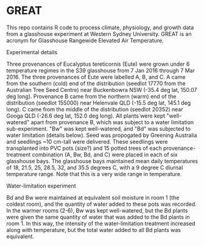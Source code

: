 # GREAT
This repo contains R code to process climate, physiology, and growth data from a glasshouse experiment at Western Sydney University.
GREAT is an acronym for Glasshouse Rangewide Elevated Air Temperature. 

Experimental details

Three provenances of Eucalyptus tereticornis (Eute) were grown under 6 temperature regimes in the S39 glasshouse from 7 Jan 2016 through 7 Mar 2016. The three provenances of Eute were labelled A, B, and C. A came from the southern (cold) end of the distribution (seedlot 17770 from the Australian Tree Seed Centre) near Buckenbowra NSW (-35.4 deg lat, 150.07 deg long). Provenance B came from the northern (warm) end of the distribution (seedlot 155000) near Helenvale QLD (-15.5 deg lat, 145.1 deg long). C came from the middle of the distribution (seedlot 20352) near Googa QLD (-26.6 deg lat, 152.0 deg long). All plants were kept "well-watered" apart from provenance B, which was subject to a water limitation sub-experiment. "Bw" was kept well-watered, and "Bd" was subjected to water limitation (details below). Seed was propogated by Greening Australia and seedlings ~10 cm-tall were delivered. These seedlings were transplanted into PVC pots (size?) and 15 potted trees of each provenance-treatment combination (A, Bw, Bd, and C) were placed in each of six glasshouse bays. The glasshouse bays maintained mean daily temperatures of 18, 21.5, 25, 28.5, 32, and 35.5 degrees C, with a 9 degree C diurnal temperature range. Note that this is a very wide range in temperature.

Water-limitation experiment

Bd and Bw were maintained at equivalent soil moisture in room 1 (the coldest room), and the quantity of water added to these pots was recorded. In the warmer rooms (2-6), Bw was kept well-watered, but the Bd plants were given the same quantity of water that was added to the Bd plants in room 1. In this way, the intensity of the water-limitation treatment increased along with temperature, but the total water added to all Bd plants was equivalent. 
